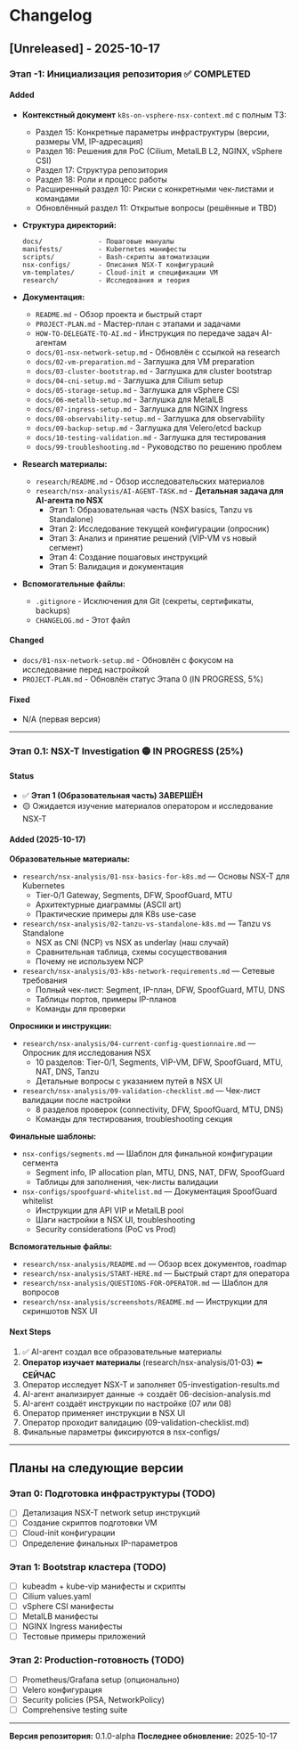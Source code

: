 # Changelog

## [Unreleased] - 2025-10-17

### Этап -1: Инициализация репозитория ✅ COMPLETED

#### Added
- **Контекстный документ** `k8s-on-vsphere-nsx-context.md` с полным ТЗ:
  - Раздел 15: Конкретные параметры инфраструктуры (версии, размеры VM, IP-адресация)
  - Раздел 16: Решения для PoC (Cilium, MetalLB L2, NGINX, vSphere CSI)
  - Раздел 17: Структура репозитория
  - Раздел 18: Роли и процесс работы
  - Расширенный раздел 10: Риски с конкретными чек-листами и командами
  - Обновлённый раздел 11: Открытые вопросы (решённые и TBD)

- **Структура директорий:**
  ```
  docs/              - Пошаговые мануалы
  manifests/         - Kubernetes манифесты
  scripts/           - Bash-скрипты автоматизации
  nsx-configs/       - Описания NSX-T конфигураций
  vm-templates/      - Cloud-init и спецификации VM
  research/          - Исследования и теория
  ```

- **Документация:**
  - `README.md` - Обзор проекта и быстрый старт
  - `PROJECT-PLAN.md` - Мастер-план с этапами и задачами
  - `HOW-TO-DELEGATE-TO-AI.md` - Инструкция по передаче задач AI-агентам
  - `docs/01-nsx-network-setup.md` - Обновлён с ссылкой на research
  - `docs/02-vm-preparation.md` - Заглушка для VM preparation
  - `docs/03-cluster-bootstrap.md` - Заглушка для cluster bootstrap
  - `docs/04-cni-setup.md` - Заглушка для Cilium setup
  - `docs/05-storage-setup.md` - Заглушка для vSphere CSI
  - `docs/06-metallb-setup.md` - Заглушка для MetalLB
  - `docs/07-ingress-setup.md` - Заглушка для NGINX Ingress
  - `docs/08-observability-setup.md` - Заглушка для observability
  - `docs/09-backup-setup.md` - Заглушка для Velero/etcd backup
  - `docs/10-testing-validation.md` - Заглушка для тестирования
  - `docs/99-troubleshooting.md` - Руководство по решению проблем

- **Research материалы:**
  - `research/README.md` - Обзор исследовательских материалов
  - `research/nsx-analysis/AI-AGENT-TASK.md` - **Детальная задача для AI-агента по NSX**
    - Этап 1: Образовательная часть (NSX basics, Tanzu vs Standalone)
    - Этап 2: Исследование текущей конфигурации (опросник)
    - Этап 3: Анализ и принятие решений (VIP-VM vs новый сегмент)
    - Этап 4: Создание пошаговых инструкций
    - Этап 5: Валидация и документация

- **Вспомогательные файлы:**
  - `.gitignore` - Исключения для Git (секреты, сертификаты, backups)
  - `CHANGELOG.md` - Этот файл

#### Changed
- `docs/01-nsx-network-setup.md` - Обновлён с фокусом на исследование перед настройкой
- `PROJECT-PLAN.md` - Обновлён статус Этапа 0 (IN PROGRESS, 5%)

#### Fixed
- N/A (первая версия)

---

### Этап 0.1: NSX-T Investigation 🟡 IN PROGRESS (25%)

#### Status
- ✅ **Этап 1 (Образовательная часть) ЗАВЕРШЁН**
- 🟡 Ожидается изучение материалов оператором и исследование NSX-T

#### Added (2025-10-17)

**Образовательные материалы:**
- `research/nsx-analysis/01-nsx-basics-for-k8s.md` — Основы NSX-T для Kubernetes
  - Tier-0/1 Gateway, Segments, DFW, SpoofGuard, MTU
  - Архитектурные диаграммы (ASCII art)
  - Практические примеры для K8s use-case
- `research/nsx-analysis/02-tanzu-vs-standalone-k8s.md` — Tanzu vs Standalone
  - NSX as CNI (NCP) vs NSX as underlay (наш случай)
  - Сравнительная таблица, схемы сосуществования
  - Почему не используем NCP
- `research/nsx-analysis/03-k8s-network-requirements.md` — Сетевые требования
  - Полный чек-лист: Segment, IP-план, DFW, SpoofGuard, MTU, DNS
  - Таблицы портов, примеры IP-планов
  - Команды для проверки

**Опросники и инструкции:**
- `research/nsx-analysis/04-current-config-questionnaire.md` — Опросник для исследования NSX
  - 10 разделов: Tier-0/1, Segments, VIP-VM, DFW, SpoofGuard, MTU, NAT, DNS, Tanzu
  - Детальные вопросы с указанием путей в NSX UI
- `research/nsx-analysis/09-validation-checklist.md` — Чек-лист валидации после настройки
  - 8 разделов проверок (connectivity, DFW, SpoofGuard, MTU, DNS)
  - Команды для тестирования, troubleshooting секция

**Финальные шаблоны:**
- `nsx-configs/segments.md` — Шаблон для финальной конфигурации сегмента
  - Segment info, IP allocation plan, MTU, DNS, NAT, DFW, SpoofGuard
  - Таблицы для заполнения, чек-листы валидации
- `nsx-configs/spoofguard-whitelist.md` — Документация SpoofGuard whitelist
  - Инструкции для API VIP и MetalLB pool
  - Шаги настройки в NSX UI, troubleshooting
  - Security considerations (PoC vs Prod)

**Вспомогательные файлы:**
- `research/nsx-analysis/README.md` — Обзор всех документов, roadmap
- `research/nsx-analysis/START-HERE.md` — Быстрый старт для оператора
- `research/nsx-analysis/QUESTIONS-FOR-OPERATOR.md` — Шаблон для вопросов
- `research/nsx-analysis/screenshots/README.md` — Инструкции для скриншотов NSX UI

#### Next Steps
1. ✅ AI-агент создал все образовательные материалы
2. **Оператор изучает материалы** (research/nsx-analysis/01-03) ⬅️ **СЕЙЧАС**
3. Оператор исследует NSX-T и заполняет 05-investigation-results.md
4. AI-агент анализирует данные → создаёт 06-decision-analysis.md
5. AI-агент создаёт инструкции по настройке (07 или 08)
6. Оператор применяет инструкции в NSX UI
7. Оператор проходит валидацию (09-validation-checklist.md)
8. Финальные параметры фиксируются в nsx-configs/

---

## Планы на следующие версии

### Этап 0: Подготовка инфраструктуры (TODO)
- [ ] Детализация NSX-T network setup инструкций
- [ ] Создание скриптов подготовки VM
- [ ] Cloud-init конфигурации
- [ ] Определение финальных IP-параметров

### Этап 1: Bootstrap кластера (TODO)
- [ ] kubeadm + kube-vip манифесты и скрипты
- [ ] Cilium values.yaml
- [ ] vSphere CSI манифесты
- [ ] MetalLB манифесты
- [ ] NGINX Ingress манифесты
- [ ] Тестовые примеры приложений

### Этап 2: Production-готовность (TODO)
- [ ] Prometheus/Grafana setup (опционально)
- [ ] Velero конфигурация
- [ ] Security policies (PSA, NetworkPolicy)
- [ ] Comprehensive testing suite

---

**Версия репозитория:** 0.1.0-alpha
**Последнее обновление:** 2025-10-17
